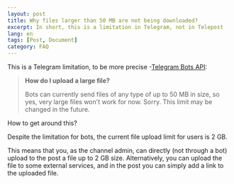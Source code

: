 ```yaml
---
layout: post
title: Why files larger than 50 MB are not being downloaded?
excerpt: In short, this is a limitation in Telegram, not in Telepost
lang: en
tags: [Post, Document]
category: FAQ
---
```


This is a Telegram limitation, to be more precise -[Telegram Bots API](https://core.telegram.org/bots/faq#how-do-i-upload-a-large-file):

> **How do I upload a large file?**
>
> Bots can currently send files of any type of up to 50 MB in size, so yes, very large files won't work for now. Sorry. This limit may be changed in the future.

How to get around this?

Despite the limitation for bots, the current file upload limit for users is 2 GB.

This means that you, as the channel admin, can directly (not through a bot) upload to the post a file up to 2 GB size.
Alternatively, you can upload the file to some external services, and in the post you can simply add a link to the uploaded file.
